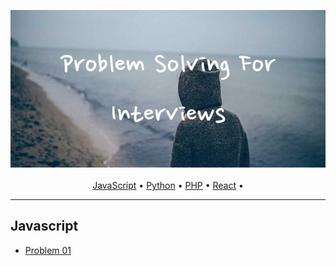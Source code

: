 

<p align = "center">
  <img src = "img/Problem_Solving_For_Interviews.png"> <br> <br> 
  <a href="#javascript">JavaScript</a> • <a href="#python">Python</a> • <a href="#php">PHP</a> • <a href="#react">React</a> •
</p>

---
Javascript
---

* <a href="https://github.com/Sazzad-Saju/Problem-Solving-For-Interviews/blob/master/page2.md">Problem 01</a>

